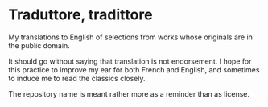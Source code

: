 # Traduttore, tradittore
My translations to English of selections from works whose originals are in the public domain.

It should go without saying that translation is not endorsement. I
hope for this practice to improve my ear for both French and English,
and sometimes to induce me to read the classics closely.

The repository name is meant rather more as a reminder than as
license.
